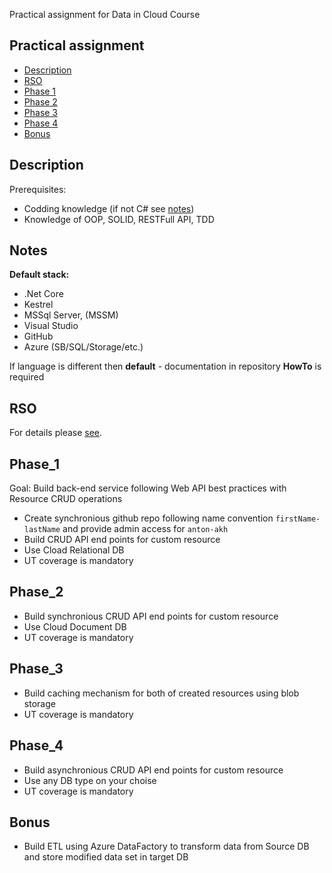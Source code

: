 Practical assignment for Data in Cloud Course

## Practical assignment

- [Description](#description)
- [RSO](#rso)
- [Phase 1](#phase_1)
- [Phase 2](#phase_2)
- [Phase 3](#phase_3)
- [Phase 4](#phase_4)
- [Bonus](#bonus)

## Description
Prerequisites:
- Codding knowledge (if not C# see [notes](#notes))
- Knowledge of OOP, SOLID, RESTFull API, TDD

## Notes
**Default stack:**
- .Net Core
- Kestrel
- MSSql Server, (MSSM)
- Visual Studio
- GitHub
- Azure (SB/SQL/Storage/etc.)

If language is different then **default** - documentation in repository **HowTo** is required


## RSO
For details please [see](http://google.com).

## Phase_1

Goal: Build back-end service following Web API best practices with Resource CRUD operations
- Create synchronious github repo following name convention `firstName-lastName` and provide admin access for `anton-akh`
- Build CRUD API end points for custom resource
- Use Cload Relational DB 
- UT coverage is mandatory

## Phase_2
- Build synchronious CRUD API end points for custom resource
- Use Cloud Document DB 
- UT coverage is mandatory

## Phase_3
- Build caching mechanism for both of created resources using blob storage
- UT coverage is mandatory

## Phase_4
- Build asynchronious CRUD API end points for custom resource
- Use any DB  type on your choise
- UT coverage is mandatory 

## Bonus
- Build ETL using Azure DataFactory to transform data from Source DB and store modified data set in target DB
